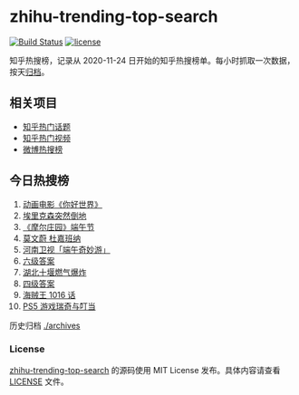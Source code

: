 # zhihu-trending-top-search

[![Build Status](https://github.com/justjavac/zhihu-trending-top-search/workflows/ci/badge.svg?branch=main)](https://github.com/justjavac/zhihu-trending-top-search/actions)
[![license](https://img.shields.io/github/license/justjavac/zhihu-trending-top-search)](https://github.com/justjavac/zhihu-trending-top-search/blob/main/LICENSE)

知乎热搜榜，记录从 2020-11-24 日开始的知乎热搜榜单。每小时抓取一次数据，按天[归档](./archives)。

## 相关项目

- [知乎热门话题](https://github.com/justjavac/zhihu-trending-hot-questions)
- [知乎热门视频](https://github.com/justjavac/zhihu-trending-hot-video)
- [微博热搜榜](https://github.com/justjavac/weibo-trending-hot-search)

## 今日热搜榜

<!-- BEGIN -->
<!-- 最后更新时间 Mon Jun 14 2021 09:54:30 GMT+0800 (China Standard Time) -->

1. [动画电影《你好世界》](https://www.zhihu.com/search?q=你好世界)
2. [埃里克森突然倒地](https://www.zhihu.com/search?q=埃里克森)
3. [《摩尔庄园》端午节](https://www.zhihu.com/search?q=摩尔庄园)
4. [莫文蔚 杜嘉班纳](https://www.zhihu.com/search?q=莫文蔚)
5. [河南卫视「端午奇妙游」](https://www.zhihu.com/search?q=端午奇妙游)
6. [六级答案](https://www.zhihu.com/search?q=六级答案)
7. [湖北十堰燃气爆炸](https://www.zhihu.com/search?q=十堰燃气爆炸)
8. [四级答案](https://www.zhihu.com/search?q=四级答案)
9. [海贼王 1016 话](https://www.zhihu.com/search?q=海贼王)
10. [PS5 游戏瑞奇与叮当](https://www.zhihu.com/search?q=瑞奇与叮当)

<!-- END -->

历史归档 [./archives](./archives)

### License

[zhihu-trending-top-search](https://github.com/justjavac/zhihu-trending-top-search)
的源码使用 MIT License 发布。具体内容请查看 [LICENSE](./LICENSE) 文件。
